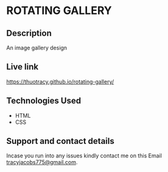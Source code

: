 # ROTATING GALLERY

## Description
An image gallery design

## Live link
https://thuotracy.github.io/rotating-gallery/

## Technologies Used
* HTML
* CSS

## Support and contact details
Incase you run into any issues kindly contact me on this Email tracyjacobs775@gmail.com.
